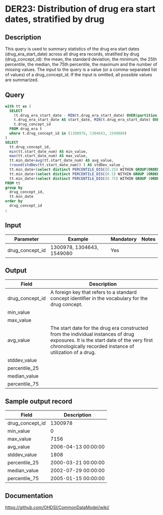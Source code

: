 # DER23: Distribution of drug era start dates, stratified by drug

## Description
This query is used to summary statistics of the drug era start dates (drug_era_start_date) across all drug era records, stratified by drug (drug_concept_id): the mean, the standard deviation, the minimum, the 25th percentile, the median, the 75th percentile, the maximum and the number of missing values. The input to the query is a value (or a comma-separated list of values) of a drug_concept_id. If the input is omitted, all possible values are summarized.

## Query
```sql
with tt as (
  SELECT
    (t.drug_era_start_date - MIN(t.drug_era_start_date) OVER(partition by t.drug_concept_id)) AS start_date_num,
    t.drug_era_start_date AS start_date, MIN(t.drug_era_start_date) OVER(partition by t.drug_concept_id) min_date,
    t.drug_concept_id
  FROM drug_era t
  where t.drug_concept_id in (1300978, 1304643, 1549080)
)
SELECT
  tt.drug_concept_id,
  min(tt.start_date_num) AS min_value,
  max(tt.start_date_num) AS max_value,
  tt.min_date+avg(tt.start_date_num) AS avg_value,
  (round(stdDev(tt.start_date_num)) ) AS stdDev_value ,
  tt.min_date+(select distinct PERCENTILE_DISC(0.25) WITHIN GROUP(ORDER BY tt.start_date_num) OVER() from tt) AS percentile_25,
  tt.min_date+(select distinct PERCENTILE_DISC(0.5) WITHIN GROUP (ORDER BY tt.start_date_num) OVER() from tt) AS median_value,
  tt.min_date+(select distinct PERCENTILE_DISC(0.75) WITHIN GROUP (ORDER BY tt.start_date_num) OVER() from tt) AS percential_75
FROM tt
group by
  drug_concept_id,
  tt.min_date
order by
  drug_concept_id
;
```

## Input

| Parameter |  Example |  Mandatory |  Notes |
| --- | --- | --- | --- |
| drug_concept_id | 1300978, 1304643, 1549080 | Yes |   |

## Output

| Field |  Description |
| --- | --- |
| drug_concept_id | A foreign key that refers to a standard concept identifier in the vocabulary for the drug concept. |
| min_value |   |
| max_value |   |
| avg_value | The start date for the drug era constructed from the individual instances of drug exposures. It is the start date of the very first chronologically recorded instance of utilization of a drug. |
| stddev_value |   |
| percentile_25 |      |
| median_value |      |
| percentile_75 |      |

## Sample output record

| Field |  Description |
| --- | --- |
| drug_concept_id | 1300978 |
| min_value | 0 |
| max_value | 7156 |
| avg_value | 2006-04-13 00:00:00 |
| stddev_value | 1808 |
| percentile_25 | 2000-03-21 00:00:00 |
| median_value | 2002-07-29 00:00:00 |
| percentile_75 | 2005-01-15 00:00:00 |



## Documentation
https://github.com/OHDSI/CommonDataModel/wiki/
